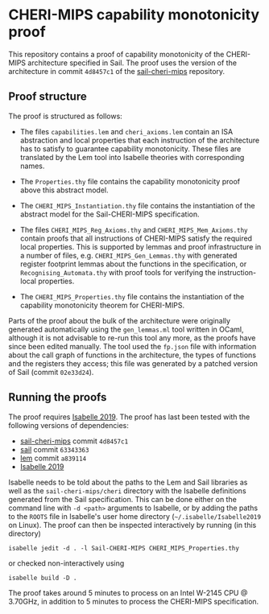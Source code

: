 # CHERI-MIPS capability monotonicity proof

This repository contains a proof of capability monotonicity of the CHERI-MIPS
architecture specified in Sail.  The proof uses the version of the architecture
in commit `4d8457c1` of the
[sail-cheri-mips](https://github.com/CTSRD-CHERI/sail-cheri-mips) repository.

## Proof structure

The proof is structured as follows:

  * The files `capabilities.lem` and `cheri_axioms.lem` contain an ISA
    abstraction and local properties that each instruction of the architecture
    has to satisfy to guarantee capability monotonicity.  These files are
    translated by the Lem tool into Isabelle theories with corresponding names.

  * The `Properties.thy` file contains the capability monotonicity proof above
    this abstract model.

  * The `CHERI_MIPS_Instantiation.thy` file contains the instantiation of the
    abstract model for the Sail-CHERI-MIPS specification.

  * The files `CHERI_MIPS_Reg_Axioms.thy` and `CHERI_MIPS_Mem_Axioms.thy`
    contain proofs that all instructions of CHERI-MIPS satisfy the required
    local properties.  This is supported by lemmas and proof infrastructure in
    a number of files, e.g. `CHERI_MIPS_Gen_Lemmas.thy` with generated register
    footprint lemmas about the functions in the specification, or
    `Recognising_Automata.thy` with proof tools for verifying the
    instruction-local properties.

  * The `CHERI_MIPS_Properties.thy` file contains the instantiation of the
    capability monotonicity theorem for CHERI-MIPS.

Parts of the proof about the bulk of the architecture were originally
generated automatically using the `gen_lemmas.ml` tool written in OCaml,
although it is not advisable to re-run this tool any more, as the proofs have
since been edited manually.  The tool used the `fp.json` file with information
about the call graph of functions in the architecture, the types of functions
and the registers they access;  this file was generated by a patched version of
Sail (commit `02e33d24`).

## Running the proofs

The proof requires [Isabelle 2019](https://isabelle.in.tum.de/website-Isabelle2019/index.html).
The proof has last been tested with the following versions of dependencies:
  * [sail-cheri-mips](https://github.com/CTSRD-CHERI/sail-cheri-mips) commit `4d8457c1`
  * [sail](https://github.com/rems-project/sail) commit `63343363`
  * [lem](https://github.com/rems-project/lem) commit `a839114`
  * [Isabelle 2019](https://isabelle.in.tum.de/website-Isabelle2019/index.html)

Isabelle needs to be told about the paths to the Lem and Sail libraries as well
as the `sail-cheri-mips/cheri` directory with the Isabelle definitions
generated from the Sail specification.  This can be done either on the command
line with `-d <path>` arguments to Isabelle, or by adding the paths to the
`ROOTS` file in Isabelle's user home directory (`~/.isabelle/Isabelle2019` on
Linux).  The proof can then be inspected interactively by running (in this
directory)
```
isabelle jedit -d . -l Sail-CHERI-MIPS CHERI_MIPS_Properties.thy
```
or checked non-interactively using
```
isabelle build -D .
```
The proof takes around 5 minutes to process on an Intel W-2145 CPU @ 3.70GHz,
in addition to 5 minutes to process the CHERI-MIPS specification.
